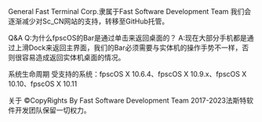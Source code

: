 General
Fast Terminal Corp.隶属于Fast Software Development Team 我们会逐渐减少对Sc_CN网站的支持，转移至GitHub托管。

Q&A
Q:为什么fpscOS的Bar是通过单击来返回桌面的？ A:现在大部分手机都是通过上滑Dock来返回主界面，我们的Bar必须需要与实体机的操作手势不一样，否则很容易造成返回实体机桌面的情况。

系统生命周期
受支持的系统：fpscOS X 10.6.4、fpscOS X 10.9.x、fpscOS X 10.10、fpscOS X 10.11

关于
©CopyRights By Fast Software Development Team 2017-2023法斯特软件开发团队保留一切权力。
